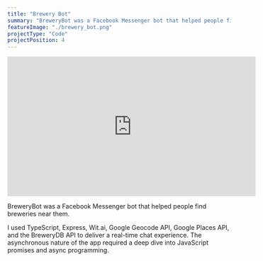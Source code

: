 ```yaml
---
title: "Brewery Bot"
summary: "BreweryBot was a Facebook Messenger bot that helped people find breweries near them. I used TypeScript, Express, Wit.ai, Google Geocode API, Google Places API, and the BreweryDB API to deliver a real-time chat experience."
featureImage: "./brewery_bot.png"
projectType: "Code"
projectPosition: 4
---
```


<div>
<iframe width="560" height="315" src="https://www.youtube.com/embed/L19swtAnVj4" frameborder="0" allow="accelerometer; autoplay; encrypted-media; gyroscope; picture-in-picture" allowfullscreen></iframe>
</div>

BreweryBot was a Facebook Messenger bot that helped people find breweries near them.

I used TypeScript, Express, Wit.ai, Google Geocode API, Google Places API, and the BreweryDB API to deliver a real-time chat experience. The asynchronous nature of the app required a deep dive into JavaScript promises and async programming.

